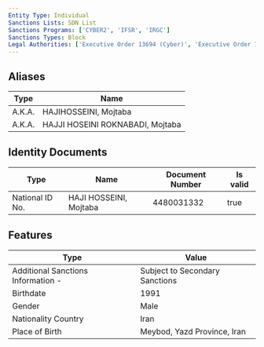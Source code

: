 ```yaml
---
Entity Type: Individual
Sanctions Lists: SDN List
Sanctions Programs: ['CYBER2', 'IFSR', 'IRGC']
Sanctions Types: Block
Legal Authorities: ['Executive Order 13694 (Cyber)', 'Executive Order 13757 (Cyber)']
---
```


## Aliases
| Type  | Name      | 
|-------|-----------|
| A.K.A. | HAJIHOSSEINI, Mojtaba |
| A.K.A. | HAJJI HOSEINI ROKNABADI, Mojtaba |

## Identity Documents
| Type  | Name      | Document Number | Is valid |
|-------|-----------|-----------------|----------|
| National ID No. | HAJI HOSSEINI, Mojtaba | 4480031332 | true |

## Features
| Type  | Value      |
|-------|------------|
| Additional Sanctions Information - | Subject to Secondary Sanctions |
| Birthdate | 1991 |
| Gender | Male |
| Nationality Country | Iran |
| Place of Birth | Meybod, Yazd Province, Iran |
